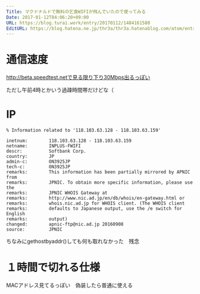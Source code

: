 ```yaml
---
Title: マクドナルドで無料の乞食WIFIが飛んでいたので使ってみる
Date: 2017-01-12T04:06:20+09:00
URL: https://blog.turai.work/entry/20170112/1484161580
EditURL: https://blog.hatena.ne.jp/thr3a/thr3a.hatenablog.com/atom/entry/10328749687205875536
---
```


# 通信速度

http://beta.speedtest.netで見る限り下り30Mbps出るっぽい

ただし午前4時とかいう過疎時間帯だけどな（

# IP

```
% Information related to '118.103.63.128 - 118.103.63.159'

inetnum:        118.103.63.128 - 118.103.63.159
netname:        INPLUS-FWIFI
descr:          Softbank Corp.
country:        JP
admin-c:        ON3925JP
tech-c:         ON3925JP
remarks:        This information has been partially mirrored by APNIC from
remarks:        JPNIC. To obtain more specific information, please use the
remarks:        JPNIC WHOIS Gateway at
remarks:        http://www.nic.ad.jp/en/db/whois/en-gateway.html or
remarks:        whois.nic.ad.jp for WHOIS client. (The WHOIS client
remarks:        defaults to Japanese output, use the /e switch for English
remarks:        output)
changed:        apnic-ftp@nic.ad.jp 20160908
source:         JPNIC
```

ちなみにgethostbyaddr()しても何も取れなかった　残念

# １時間で切れる仕様

MACアドレス見てるっぽい　偽装したら普通に使える

